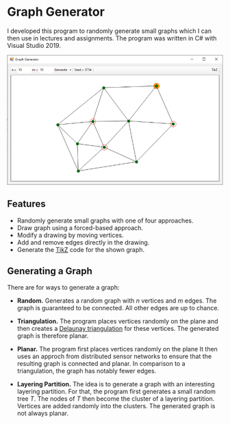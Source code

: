 # Graph Generator

I developed this program to randomly generate small graphs which I can then use in lectures and assignments.
The program was written in C# with Visual Studio 2019.

![Main window with a randomly generated graph (using triangulation).](mainWindow.png "Main window with a randomly generated graph (using triangulation).")

## Features

- Randomly generate small graphs with one of four approaches.
- Draw graph using a forced-based approach.
- Modify a drawing by moving vertices.
- Add and remove edges directly in the drawing.
- Generate the [TikZ](https://github.com/pgf-tikz/pgf) code for the shown graph.

## Generating a Graph

There are for ways to generate a graph:

- **Random.**
  Generates a random graph with *n* vertices and *m* edges.
  The graph is guaranteed to be connected.
  All other edges are up to chance.

- **Triangulation.**
  The program places vertices randomly on the plane and then creates a [Delaunay triangulation](https://en.wikipedia.org/wiki/Delaunay_triangulation) for these vertices.
  The generated graph is therefore planar.

- **Planar.**
  The program first places vertices randomly on the plane
  It then uses an approch from distributed sensor networks to ensure that the resulting graph is connected and planar.
  In comparison to a triangulation, the graph has notably fewer edges.

- **Layering Partition.**
  The idea is to generate a graph with an interesting layering partition.
  For that, the program first generates a small random tree *T*.
  The nodes of *T* then become the cluster of a layering partition.
  Vertices are added randomly into the clusters.
  The generated graph is not always planar.